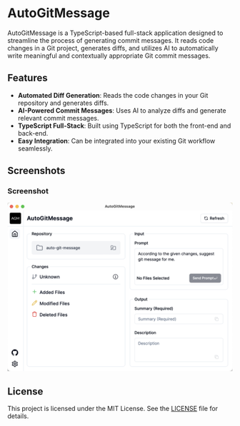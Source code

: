 # AutoGitMessage


AutoGitMessage is a TypeScript-based full-stack application designed to streamline the process of generating commit messages. It reads code changes in a Git project, generates diffs, and utilizes AI to automatically write meaningful and contextually appropriate Git commit messages.

## Features

- **Automated Diff Generation**: Reads the code changes in your Git repository and generates diffs.
- **AI-Powered Commit Messages**: Uses AI to analyze diffs and generate relevant commit messages.
- **TypeScript Full-Stack**: Built using TypeScript for both the front-end and back-end.
- **Easy Integration**: Can be integrated into your existing Git workflow seamlessly.

## Screenshots

### Screenshot

![Screenshot: First Screen](screenshots/screenshot-fisrt-screen.jpg)


## License

This project is licensed under the MIT License. See the [LICENSE](LICENSE) file for details.